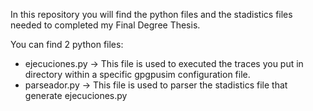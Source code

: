 In this repository you will find the python files and the stadistics files needed to completed my Final Degree Thesis.

You can find 2 python files:
  - ejecuciones.py -> This file is used to executed the traces you put in directory within a specific gpgpusim configuration file.
  - parseador.py -> This file is used to parser the stadistics file that generate ejecuciones.py

